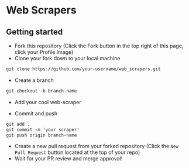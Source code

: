 # Web Scrapers



## Getting started
* Fork this repository (Click the Fork button in the top right of this page, click your Profile Image)
* Clone your fork down to your local machine

```markdown
git clone https://github.com/your-username/web_scrapers.git
```

* Create a branch

```markdown
git checkout -b branch-name
```

* Add your cool web-scraper

* Commit and push

```markdown
git add .
git commit -m 'your scraper'
git push origin branch-name
```

* Create a new pull request from your forked repository (Click the `New Pull Request` button located at the top of your repo)
* Wait for your PR review and merge approval!
